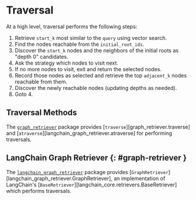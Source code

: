 # Traversal

At a high level, traversal performs the following steps:

1. Retrieve `start_k` most similar to the `query` using vector search.
2. Find the nodes reachable from the `initial_root_ids`.
3. Discover the `start_k` nodes and the neighbors of the initial roots as "depth 0" candidates.
4. Ask the strategy which nodes to visit next.
5. If no more nodes to visit, exit and return the selected nodes.
6. Record those nodes as selected and retrieve the top `adjacent_k` nodes reachable from them.
7. Discover the newly reachable nodes (updating depths as needed).
8. Goto 4.

## Traversal Methods

The [`graph_retriever`](../reference/graph_retriever/index.md) package provides [`traverse`][graph_retriever.traverse] and [`atraverse`][langchain_graph_retriever.atraverse] for performing traversals.

## LangChain Graph Retriever {: #graph-retriever }

The [`langchain_graph_retriever`](../reference/langchain_graph_retriever/index.md) package provides [`GraphRetriever`][langchain_graph_retriever.GraphRetriever], an implementation of LangChain's [`BaseRetriever`][langchain_core.retrievers.BaseRetriever] which performs traversals.